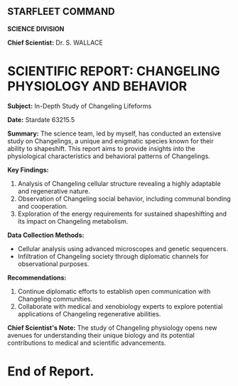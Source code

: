 ## **STARFLEET COMMAND**

**SCIENCE DIVISION**

**Chief Scientist:** Dr. S. WALLACE

# **SCIENTIFIC REPORT:** CHANGELING PHYSIOLOGY AND BEHAVIOR

**Subject:** In-Depth Study of Changeling Lifeforms

**Date:** Stardate 63215.5

**Summary:**
The science team, led by myself, has conducted an extensive study on Changelings, a unique and enigmatic species known for their ability to shapeshift. This report aims to provide insights into the physiological characteristics and behavioral patterns of Changelings.

**Key Findings:**
1. Analysis of Changeling cellular structure revealing a highly adaptable and regenerative nature.
2. Observation of Changeling social behavior, including communal bonding and cooperation.
3. Exploration of the energy requirements for sustained shapeshifting and its impact on Changeling metabolism.

**Data Collection Methods:**
- Cellular analysis using advanced microscopes and genetic sequencers.
- Infiltration of Changeling society through diplomatic channels for observational purposes.

**Recommendations:**
1. Continue diplomatic efforts to establish open communication with Changeling communities.
2. Collaborate with medical and xenobiology experts to explore potential applications of Changeling regenerative abilities.

**Chief Scientist's Note:**
The study of Changeling physiology opens new avenues for understanding their unique biology and its potential contributions to medical and scientific advancements.

# End of Report.

